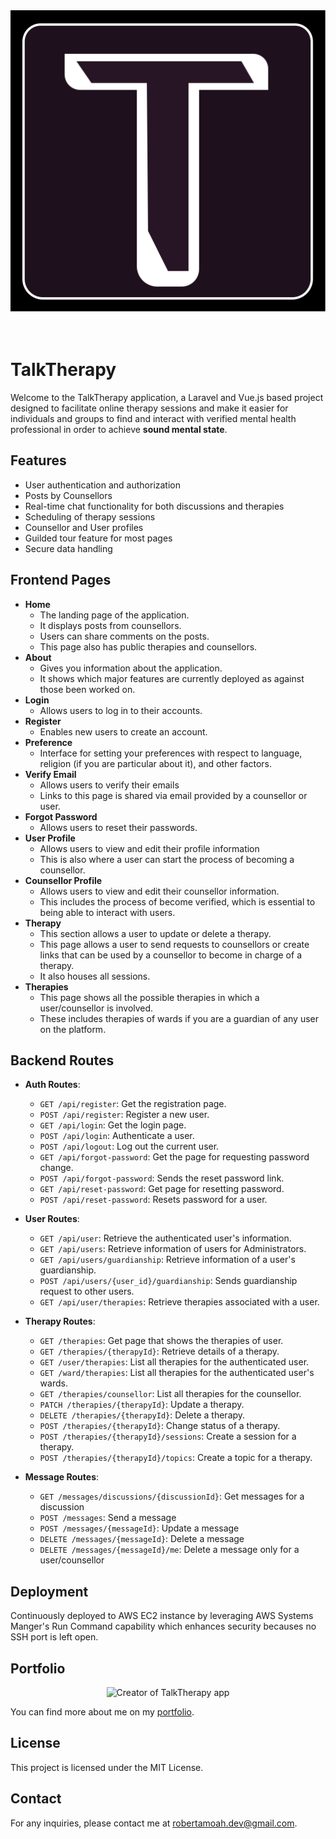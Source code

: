 <div align="center">
    <img src="talktherapy.svg" alt="TalkTherapy Logo" />
</div>

<br/>
<br/>

# TalkTherapy

Welcome to the TalkTherapy application, a Laravel and Vue.js based project designed to facilitate online therapy sessions and make it easier for individuals and groups to find and interact with verified mental health professional in order to achieve **sound mental state**.

## Features

- User authentication and authorization
- Posts by Counsellors
- Real-time chat functionality for both discussions and therapies
- Scheduling of therapy sessions
- Counsellor and User profiles
- Guilded tour feature for most pages
- Secure data handling

## Frontend Pages

- **Home**
    - The landing page of the application.
    - It displays posts from counsellors.
    - Users can share comments on the posts.
    - This page also has public therapies and counsellors.
- **About**
    - Gives you information about the application.
    - It shows which major features are currently deployed as against those been worked on.
- **Login**
    - Allows users to log in to their accounts.
- **Register**
    - Enables new users to create an account.
- **Preference**
    - Interface for setting your preferences with respect to language, religion (if you are particular about it), and other factors.
- **Verify Email**
    - Allows users to verify their emails
    - Links to this page is shared via email provided by a counsellor or user.
- **Forgot Password**
    - Allows users to reset their passwords.
- **User Profile**
    - Allows users to view and edit their profile information
    - This is also where a user can start the process of becoming a counsellor.
- **Counsellor Profile**
    - Allows users to view and edit their counsellor information.
    - This includes the process of become verified, which is essential to being able to interact with users.
- **Therapy**
    - This section allows a user to update or delete a therapy.
    - This page allows a user to send requests to counsellors or create links that can be used by a counsellor to become in charge of a therapy.
    - It also houses all sessions.
- **Therapies**
    - This page shows all the possible therapies in which a user/counsellor is involved.
    - These includes therapies of wards if you are a guardian of any user on the platform.

## Backend Routes

- **Auth Routes**:
    - `GET /api/register`: Get the registration page.
    - `POST /api/register`: Register a new user.
    - `GET /api/login`: Get the login page.
    - `POST /api/login`: Authenticate a user.
    - `POST /api/logout`: Log out the current user.
    - `GET /api/forgot-password`: Get the page for requesting password change.
    - `POST /api/forgot-password`: Sends the reset password link.
    - `GET /api/reset-password`: Get page for resetting password.
    - `POST /api/reset-password`: Resets password for a user.

- **User Routes**:
    - `GET /api/user`: Retrieve the authenticated user's information.
    - `GET /api/users`: Retrieve information of users for Administrators.
    - `GET /api/users/guardianship`: Retrieve information of a user's guardianship.
    - `POST /api/users/{user_id}/guardianship`: Sends guardianship request to other users.
    - `GET /api/user/therapies`: Retrieve therapies associated with a user.

- **Therapy Routes**:
    - `GET /therapies`:  Get page that shows the therapies of user.
    - `GET /therapies/{therapyId}`:  Retrieve details of a therapy.
    - `GET /user/therapies`:  List all therapies for the authenticated user.
    - `GET /ward/therapies`:  List all therapies for the authenticated user's wards.
    - `GET /therapies/counsellor`:  List all therapies for the counsellor.
    - `PATCH /therapies/{therapyId}`:  Update a therapy.
    - `DELETE /therapies/{therapyId}`:  Delete a therapy.
    - `POST /therapies/{therapyId}`:  Change status of a therapy.
    - `POST /therapies/{therapyId}/sessions`:  Create a session for a therapy.
    - `POST /therapies/{therapyId}/topics`:  Create a topic for a therapy.

- **Message Routes**:
    - `GET /messages/discussions/{discussionId}`: Get messages for a discussion
    - `POST /messages`: Send a message
    - `POST /messages/{messageId}`: Update a message
    - `DELETE /messages/{messageId}`: Delete a message
    - `DELETE /messages/{messageId}/me`: Delete a message only for a user/counsellor

## Deployment

Continuously deployed to AWS EC2 instance by leveraging AWS Systems Manger's Run Command capability which enhances security becauses no SSH port is left open.

## Portfolio
<div align="center">
    <img width="200px" src="public/storage/others/robertamoah.png" alt="Creator of TalkTherapy app" />
</div>

You can find more about me on my [portfolio](https://www.robertamoah.com).


## License

This project is licensed under the MIT License.

## Contact

For any inquiries, please contact me at [robertamoah.dev@gmail.com](mailto:robertamoah.dev@gmail.com).
